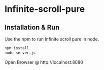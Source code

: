 # Infinite-scroll-pure

## Installation & Run

Use the npm to run Infinite scroll pure in node.

```bash
npm install
node server.js
```

Open Browser @ http://localhost:8080